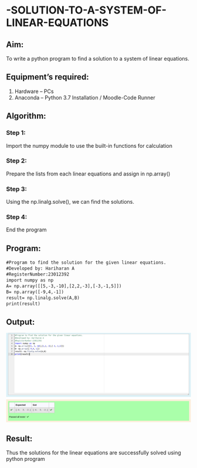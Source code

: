 # -SOLUTION-TO-A-SYSTEM-OF-LINEAR-EQUATIONS
## Aim:
To write a python program to find a solution to a system of linear equations.
## Equipment’s required:
1. 	Hardware – PCs
2. 	Anaconda – Python 3.7 Installation / Moodle-Code Runner
## Algorithm:
### Step 1: 
Import the numpy module to use the built-in functions for calculation
### Step 2: 
Prepare the lists from each linear equations and assign in np.array()
### Step 3: 
Using the np.linalg.solve(), we can find the solutions.
### Step 4: 
End the program
## Program:
```
#Program to find the solution for the given linear equations.
#Developed by: Hariharan A
#RegisterNumber:23012392
import numpy as np
A= np.array([[5,-3,-10],[2,2,-3],[-3,-1,5]])
B= np.array([-9,4,-1])
result= np.linalg.solve(A,B)
print(result)
```
## Output:
![Output](mathsexp1ss.png)
## Result: 
Thus the solutions for the linear equations are successfully solved using python program

